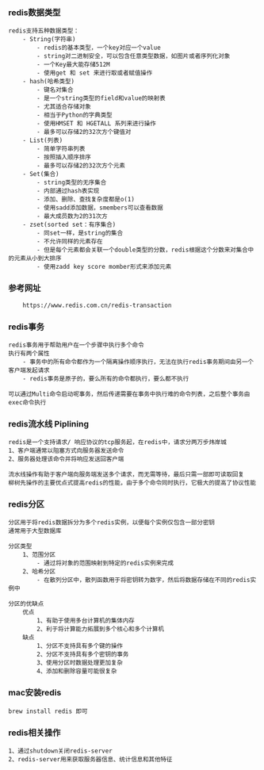 ### redis数据类型
    redis支持五种数据类型：
        - String(字符串)
            - redis的基本类型，一个key对应一个value
            - string对二进制安全，可以包含任意类型数据，如图片或者序列化对象
            - 一个Key最大能存储512M
            - 使用get 和 set 来进行取或者赋值操作
        - hash(哈希类型)
            - 键名对集合
            - 是一个string类型的field和value的映射表
            - 尤其适合存储对象
            - 相当于Python的字典类型
            - 使用HMSET 和 HGETALL 系列来进行操作
            - 最多可以存储2的32次方个键值对
        - List(列表)
            - 简单字符串列表
            - 按照插入顺序排序
            - 最多可以存储2的32次方个元素
        - Set(集合)
            - string类型的无序集合
            - 内部通过hash表实现
            - 添加、删除、查找复杂度都是o(1)
            - 使用sadd添加数据，smembers可以查看数据
            - 最大成员数为2的31次方
        - zset(sorted set：有序集合)
            - 同set一样，是string的集合
            - 不允许同样的元素存在
            - 但是每个元素都会关联一个double类型的分数，redis根据这个分数来对集合中的元素从小到大排序
            - 使用zadd key score momber形式来添加元素
  
### 参考网址
        https://www.redis.com.cn/redis-transaction

### redis事务
    redis事务用于帮助用户在一个步骤中执行多个命令
    执行有两个属性
        - 事务中的所有命令都作为一个隔离操作顺序执行，无法在执行redis事务期间由另一个客户端发起请求
        - redis事务是原子的，要么所有的命令都执行，要么都不执行
    
    可以通过Multi命令启动呢事务，然后传递需要在事务中执行难的命令列表，之后整个事务由exec命令执行

### redis流水线 Piplining
    redis是一个支持请求/ 响应协议的tcp服务起，在redis中，请求分两万步炜岸城
    1、客户端通常以阻塞方式向服务器发送命令
    2、服务器处理该命令并将响应发送回客户端

    流水线操作有助于客户端向服务端发送多个请求，而无需等待，最后只需一部即可读取回复
    柳树先操作的主要优点式提高redis的性能，由于多个命令同时执行，它极大的提高了协议性能

### redis分区
    分区用于将redis数据拆分为多个redis实例，以便每个实例仅包含一部分密钥
    通常用于大型数据库

    分区类型
        1、范围分区
            - 通过将对象的范围映射到特定的redis实例来完成
        2、哈希分区
            - 在散列分区中，散列函数用于将密钥转为数字，然后将数据存储在不同的redis实例中

    分区的优缺点
        优点
            1、有助于使用多台计算机的集体内存
            2、利于将计算能力拓展到多个核心和多个计算机
        缺点
            1、分区不支持具有多个键的操作
            2、分区不支持具有多个密钥的事务
            3、使用分区时数据处理更加复杂
            4、添加和删除容量可能很复杂
  
### mac安装redis
    brew install redis 即可

### redis相关操作
    1、通过shutdown关闭redis-server
    2、redis-server用来获取服务器信息、统计信息和其他特征


